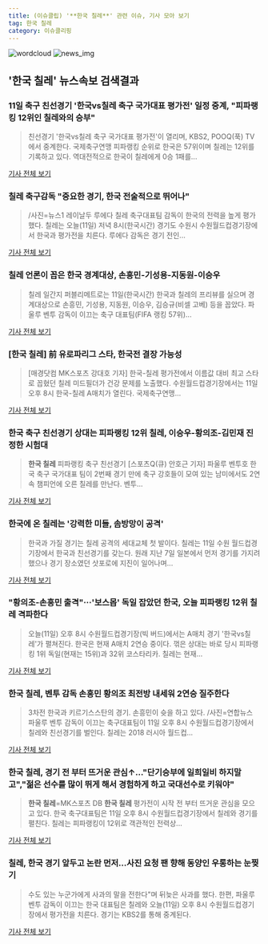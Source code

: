```yaml
---
title: (이슈클립) '**한국 칠레**' 관련 이슈, 기사 모아 보기
tag: 한국 칠레
category: 이슈클리핑
---
```

![wordcloud](https://s3.ap-northeast-2.amazonaws.com/lyrics101-wordcloud/2018-09-11-1536623697.png)
![news_img](https://user-images.githubusercontent.com/42597476/44507050-1206f400-a6e4-11e8-8d98-7ffbfebb353f.png)
## **'**한국 칠레**'** 뉴스속보 검색결과
### 11일 축구 친선경기 '한국vs칠레 축구 국가대표 평가전' 일정 중계, "피파랭킹 12위인 칠레와의 승부"

>친선경기 '한국vs칠레 축구 국가대표 평가전'이 열리며, KBS2, POOQ(푹) TV에서 중계한다. 국제축구연맹 피파랭킹 순위로 한국은 57위이며 칠레는 12위를 기록하고 있다. 역대전적으로 한국이 칠레에게 0승 1패를...

<a href="http://www.lecturernews.com/news/articleView.html?idxno=6868" target="_blank">기사 전체 보기</a>

### 칠레 축구감독 "중요한 경기, 한국 전술적으로 뛰어나"

>/사진=뉴스1 레이날두 루에다 칠레 축구대표팀 감독이 한국의 전력을 높게 평가했다. 칠레는 오늘(11일) 저녁 8시(한국시간) 경기도 수원시 수원월드컵경기장에서 한국과 평가전을 치른다.   루에다 감독은 경기 전인...

<a href="http://moneys.mt.co.kr/news/mwView.php?no=2018091107588070254" target="_blank">기사 전체 보기</a>

### 칠레 언론이 꼽은 한국 경계대상, 손흥민-기성용-지동원-이승우

>칠레 일간지 퍼블리메트로는 11일(한국시간) 한국과 칠레의 프리뷰를 실으며 경계대상으로 손흥민, 기성용, 지동원, 이승우, 김승규(비셀 고베) 등을 꼽았다.   파울루 벤투 감독이 이끄는 축구 대표팀(FIFA 랭킹 57위)...

<a href="http://www.osen.co.kr/article/G1110986668" target="_blank">기사 전체 보기</a>

### [**한국 칠레**] 前 유로파리그 스타, 한국전 결장 가능성

>[매경닷컴 MK스포츠 강대호 기자] 한국-칠레 평가전에서 이름값 대비 최고 스타로 꼽혔던 칠레 미드필더가 건강 문제를 노출했다. 수원월드컵경기장에서는 11일 오후 8시 한국-칠레 A매치가 열린다. 국제축구연맹...

<a href="http://sports.mk.co.kr/view.php?year=2018&no=571335" target="_blank">기사 전체 보기</a>

### 한국 축구 친선경기 상대는 피파랭킹 12위 칠레, 이승우-황의조-김민재 진정한 시험대

>**한국 칠레** 피파랭킹 축구 친선경기 [스포츠Q(큐) 안호근 기자] 파울루 벤투호 한국 축구 국가대표 팀이 2번째 경기 만에 축구 강호들이 모여 있는 남미에서도 2연속 챔피언에 오른 칠레를 만난다.  벤투...

<a href="http://www.sportsq.co.kr/news/articleView.html?idxno=302294" target="_blank">기사 전체 보기</a>

### 한국에 온 칠레는 '강력한 미들, 솜방망이 공격'

>한국과 가질 경기는 칠레 공격의 세대교체 첫 발이다. 칠레는 11일 수원 월드컵경기장에서 한국과 친선경기를 갖는다. 원래 지난 7일 일본에서 먼저 경기를 가지려 했으나 경기 장소였던 삿포로에 지진이 일어나며...

<a href="http://www.footballist.co.kr/news/articleView.html?idxno=108848" target="_blank">기사 전체 보기</a>

### "황의조-손흥민 출격"···'보스몹' 독일 잡았던 한국, 오늘 피파랭킹 12위 칠레 격파한다

>오늘(11일) 오후 8시 수원월드컵경기장(빅 버드)에서는 A매치 경기 '한국vs칠레'가 펼쳐진다. 한국은 현재 A매치 2연승 중이다. 꺾은 상대는 바로 당시 피파랭킹 1위 독일(현재는 15위)과 32위 코스타리카. 칠레는 현재...

<a href="http://www.insight.co.kr/news/177731" target="_blank">기사 전체 보기</a>

### **한국 칠레**, 벤투 감독 손흥민 황의조 최전방 내세워 2연승 질주한다

>3차전 한국과 키르기스스탄의 경기. 손흥민이 슛을 하고 있다. /사진=연합뉴스    파울루 벤투 감독이 이끄는 축구대표팀이 11일 오후 8시 수원월드컵경기장에서 칠레와 친선경기를 벌인다.  칠레는 2018 러시아 월드컵...

<a href="http://www.seoulwire.com/news/articleView.html?idxno=25961" target="_blank">기사 전체 보기</a>

### **한국 칠레**, 경기 전 부터 뜨거운 관심↑…"단기승부에 일희일비 하지말고","젊은 선수를 많이 뛰게 해서 경험하게 하고 국대선수로 키워야"

>**한국 칠레**=MK스포츠 DB **한국 칠레** 평가전이 시작 전 부터 뜨거운 관심을 모으고 있다. 한국 축구대표팀은 11일 오후 8시 수원월드컵경기장에서 칠레와 경기를 펼친다. 칠레는 피파랭킹이 12위로 객관적인 전력상...

<a href="http://star.mbn.co.kr/view.php?year=2018&no=571282&refer=portal" target="_blank">기사 전체 보기</a>

### 칠레, 한국 경기 앞두고 논란 먼저…사진 요청 팬 향해 동양인 우롱하는 눈찢기

>수도 있는 누군가에게 사과의 말을 전한다"며 뒤늦은 사과를 했다.   한편, 파울루 벤투 감독이 이끄는 한국 대표팀은 칠레와 오늘(11일) 오후 8시 수원월드컵경기장에서 평가전을 치른다. 경기는 KBS2를 통해 중계된다.  

<a href="http://www.ajunews.com/view/20180911080250062" target="_blank">기사 전체 보기</a>


